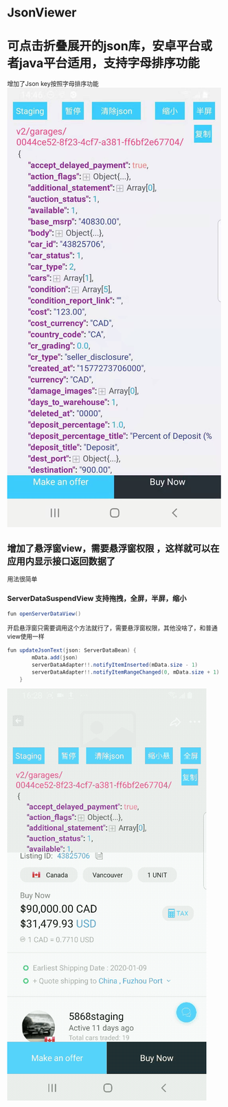

# JsonViewer

# 可点击折叠展开的json库，安卓平台或者java平台适用，支持字母排序功能
增加了Json key按照字母排序功能
![增加了Json key按照字母排序功能](https://github.com/nbwzlyd/JsonViewer/blob/master/app/src/main/assets/1551578466064.jpg)

## 增加了悬浮窗view，需要悬浮窗权限 ，这样就可以在应用内显示接口返回数据了
用法很简单
### ServerDataSuspendView 支持拖拽，全屏，半屏，缩小

```java
fun openServerDataView()
```
开启悬浮窗只需要调用这个方法就行了，需要悬浮窗权限，其他没啥了，和普通view使用一样

```java
fun updateJsonText(json: ServerDataBean) {
        mData.add(json)
        serverDataAdapter!!.notifyItemInserted(mData.size - 1)
        serverDataAdapter!!.notifyItemRangeChanged(0, mData.size + 1)
    }
```
![](https://github.com/nbwzlyd/JsonViewer/blob/master/app/src/main/assets/abc_gif.gif)
